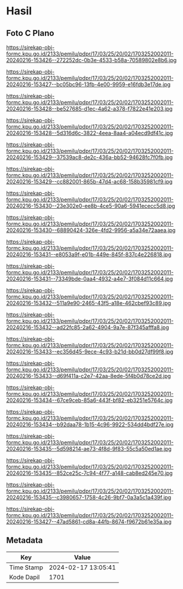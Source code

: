 # Hasil

## Foto C Plano

https://sirekap-obj-formc.kpu.go.id/2133/pemilu/pdpr/17/03/25/20/02/1703252002011-20240216-153426--272252dc-0b3e-4533-b58a-70589802e8b6.jpg

https://sirekap-obj-formc.kpu.go.id/2133/pemilu/pdpr/17/03/25/20/02/1703252002011-20240216-153427--bc05bc96-13fb-4e00-9959-e16fdb3e17de.jpg

https://sirekap-obj-formc.kpu.go.id/2133/pemilu/pdpr/17/03/25/20/02/1703252002011-20240216-153428--be527685-d1ec-4a62-a378-f7822e41e203.jpg

https://sirekap-obj-formc.kpu.go.id/2133/pemilu/pdpr/17/03/25/20/02/1703252002011-20240216-153428--5d316d6c-3822-4eea-8aa4-a04ecd9df41c.jpg

https://sirekap-obj-formc.kpu.go.id/2133/pemilu/pdpr/17/03/25/20/02/1703252002011-20240216-153429--37539ac8-de2c-436a-bb52-94628fc7f0fb.jpg

https://sirekap-obj-formc.kpu.go.id/2133/pemilu/pdpr/17/03/25/20/02/1703252002011-20240216-153429--cc882001-865b-47d4-ac68-158b35981cf9.jpg

https://sirekap-obj-formc.kpu.go.id/2133/pemilu/pdpr/17/03/25/20/02/1703252002011-20240216-153430--23e302e0-ee8b-4ce5-90a6-5941ececc5d8.jpg

https://sirekap-obj-formc.kpu.go.id/2133/pemilu/pdpr/17/03/25/20/02/1703252002011-20240216-153430--68890424-326e-4fd2-9956-a5a34e72aaea.jpg

https://sirekap-obj-formc.kpu.go.id/2133/pemilu/pdpr/17/03/25/20/02/1703252002011-20240216-153431--e8053a9f-e01b-449e-845f-837c4e226818.jpg

https://sirekap-obj-formc.kpu.go.id/2133/pemilu/pdpr/17/03/25/20/02/1703252002011-20240216-153431--73349bde-0aa4-4932-a4e7-3f084d11c664.jpg

https://sirekap-obj-formc.kpu.go.id/2133/pemilu/pdpr/17/03/25/20/02/1703252002011-20240216-153432--511a9e90-2465-43f5-a18e-462cbef93c89.jpg

https://sirekap-obj-formc.kpu.go.id/2133/pemilu/pdpr/17/03/25/20/02/1703252002011-20240216-153432--ad22fc85-2a62-4904-9a7e-87f345afffa8.jpg

https://sirekap-obj-formc.kpu.go.id/2133/pemilu/pdpr/17/03/25/20/02/1703252002011-20240216-153433--ec356d45-9ece-4c93-b21d-bb0d27df99f8.jpg

https://sirekap-obj-formc.kpu.go.id/2133/pemilu/pdpr/17/03/25/20/02/1703252002011-20240216-153433--d69f411a-c2e7-42aa-8ede-5f4b0d78ce2d.jpg

https://sirekap-obj-formc.kpu.go.id/2133/pemilu/pdpr/17/03/25/20/02/1703252002011-20240216-153434--67ce9ceb-85a6-443f-bf82-eb3251e5764c.jpg

https://sirekap-obj-formc.kpu.go.id/2133/pemilu/pdpr/17/03/25/20/02/1703252002011-20240216-153434--b92daa78-1b15-4c96-9922-534dd4bdf27e.jpg

https://sirekap-obj-formc.kpu.go.id/2133/pemilu/pdpr/17/03/25/20/02/1703252002011-20240216-153435--5d598214-ae73-4f8d-9f83-55c5a50ed1ae.jpg

https://sirekap-obj-formc.kpu.go.id/2133/pemilu/pdpr/17/03/25/20/02/1703252002011-20240216-153435--852ce25c-7c94-4f77-a148-cab8ed245e70.jpg

https://sirekap-obj-formc.kpu.go.id/2133/pemilu/pdpr/17/03/25/20/02/1703252002011-20240216-153435--c3980657-1758-4c26-9bf7-0a3a5c1a439f.jpg

https://sirekap-obj-formc.kpu.go.id/2133/pemilu/pdpr/17/03/25/20/02/1703252002011-20240216-153427--47ad5861-cd8a-44fb-8674-f9672b61e35a.jpg


## Metadata

| Key        | Value               |
| ---------- | ------------------- |
| Time Stamp | 2024-02-17 13:05:41 |
| Kode Dapil | 1701                |



